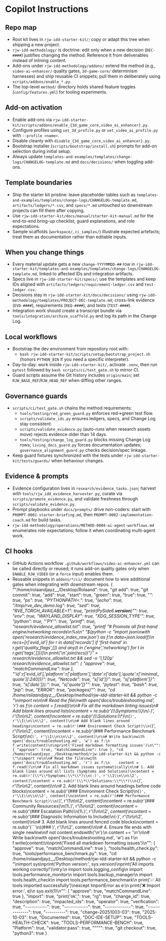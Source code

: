 # Copilot Instructions

## Repo map
- Root kit lives in `rjw-idd-starter-kit/`; copy or adapt this tree when shipping a new project.
- `rjw-idd-methodology/` is doctrine: edit only when a new decision (`DEC-####`) justifies changing the method. Reference it from deliverables instead of inlining content.
- Add-ons under `rjw-idd-methodology/addons/` extend the method (e.g., `video-ai-enhancer/` quality gates, `3d-game-core/` determinism harnesses) and ship reusable CI snippets; pull them in deliberately using `scripts/addons/enable_*.py`.
- The top-level `method/` directory holds shared feature toggles (`config/features.yml`) for tooling experiments.

## Add-on activation
- Enable add-ons via `rjw-idd-starter-kit/scripts/addons/enable_{3d_game_core,video_ai_enhancer}.py`.
- Configure profiles using `set_3d_profile.py` or `set_video_ai_profile.py` with `--profile <name>`.
- Disable cleanly with `disable_{3d_game_core,video_ai_enhancer}.py`.
- Bootstrap installer (`scripts/bootstrap/install.sh`) prompts for add-on selection during initial setup.
- Always update `templates-and-examples/templates/change-logs/CHANGELOG-template.md` and `docs/decisions/` when toggling add-ons.

## Template boundaries
- Ship the starter kit pristine: leave placeholder tables such as `templates-and-examples/templates/change-logs/CHANGELOG-template.md`, `artifacts/ledgers/*.csv`, and `specs/*.md` untouched so downstream projects can fill them after copying.
- Use `rjw-idd-starter-kit/docs/manual/starter-kit-manual.md` for the end-to-end bring-up checklist, guard explanations, and role expectations.
- Sample scaffolds (`workspace/`, `ci_samples/`) illustrate expected artefacts; treat them as documentation rather than editable inputs.

## When you change things
- Every material update gets a new `change-YYYYMMDD-##` row in `rjw-idd-starter-kit/templates-and-examples/templates/change-logs/CHANGELOG-template.md`, linked to affected IDs and integration artifacts.
- Specs live in `rjw-idd-starter-kit/specs/`; use the templates and keep IDs aligned with `artifacts/ledgers/requirement-ledger.csv` and `test-ledger.csv`.
- Decisions stay in `rjw-idd-starter-kit/docs/decisions/` using `rjw-idd-methodology/templates/PROJECT-DEC-template.md`; cross-link evidence (`EVD-####`), requirements (`REQ-####`), and tests (`TEST-####`).
- Integration work should create a transcript bundle via `tools/integration/archive_scaffold.py` and log its path in the Change Log.

## Local workflows
- Bootstrap the dev environment from repository root with:
  - `bash rjw-idd-starter-kit/scripts/setup/bootstrap_project.sh` (honors `PYTHON_BIN` if you need a specific interpreter).
- Day-to-day: work inside `rjw-idd-starter-kit/`, activate `.venv`, then run `pytest` followed by `bash scripts/ci/test_gate.sh` to mirror CI.
- Guard scripts assume the Git history includes `origin/main`; set `RJW_BASE_REF`/`RJW_HEAD_REF` when diffing other ranges.

## Governance guards
- `scripts/ci/test_gate.sh` chains the method requirements:
  - `tools/testing/red_green_guard.py` enforces red→green test flow.
  - `scripts/validate_ids.py` ensures ledgers, specs, and Change Log stay consistent.
  - `scripts/validate_evidence.py` (auto-runs when research assets move) rejects evidence older than 14 days.
  - `tools/testing/change_log_guard.py` blocks missing Change Log rows; `living_docs_guard.py` forces documentation updates; `governance_alignment_guard.py` checks decision/spec linkage.
- Keep guard fixtures synchronized with the tests under `rjw-idd-starter-kit/tests/guards/` when behaviour changes.

## Evidence & prompts
- Evidence configuration lives in `research/evidence_tasks.json`; harvest with `tools/rjw_idd_evidence_harvester.py`, curate via `scripts/promote_evidence.py`, and validate freshness through `scripts/validate_evidence.py`.
- Prompt playbooks under `docs/prompts/` drive non-coders: start with `PROMPT-0001-starter-briefing.md`, then `PROMPT-0002-implementation-coach.md` for build tasks.
- `rjw-idd-methodology/operations/METHOD-0004-ai-agent-workflows.md` enumerates role expectations; follow it when coordinating multi-agent work.

## CI hooks
- GitHub Actions workflow `.github/workflows/video-ai-enhancer.yml` can be called directly or reused; it runs add-on quality gates only when `ENABLE_RJW_VIDEO` (or a `force` input) enables them.
- Reusable snippets in `addons/*/ci/` document how to wire additional gates when integrating with downstream repos.
{
        "\"/home/rolaandjayz__/Desktop/Rolaand": true,
        "git add": true,
        "git commit": true,
        "add": true,
        "start": true,
        "green": true,
        "true": true,
        "*": true,
        "ps": true,
        "PYTHONPATH=.": true,
        "(echo": true,
        "/tmp/rve_dev_demo.log": true,
        "sed": true,
        "RVE_TORCH_AVAILABLE=1": true,
        "print(PySide6.__version__)\"": true,
        "env": true,
        "WAYLAND_DISPLAY": true,
        "XDG_SESSION_TYPE'": true,
        "python": true,
        "'PY'": true,
        "printf": true,
        "research/evidence_allowlist.txt": true,
        "printf \"# Promote all first-hand engine/networking records\\n%s\\n\" \"$(python -c \"import json\nwith open('research/evidence_index_raw.json') as f:\n data=json.load(f)\n recs=[r['evid_id'] for r in data['records'] if 'first-hand' in r.get('quality_flags',[]) and any(t in ('engine','networking') for t in r.get('tags',[]))]\n print('\\n'.join(recs))\")\" > research/evidence_allowlist.txt && sed -n '1,120p' research/evidence_allowlist.txt": {
            "approve": true,
            "matchCommandLine": true
        },
        "'id':r['evid_id'],'platform':r['platform'],'date':r['date'],'quote':r['minimal_quote'][:240]})": true,
        "Netcode": true,
        "s['id']}": true,
        "s['platform']}": true,
        "s['date']}):": true,
        "s['quote']}\"": true,
        "pytest": true,
        "bash": true,
        "pip": true,
        "ERROR": true,
        "packages)\"": true,
        "cd /home/rolaandjayz__/Desktop/method/rjw-idd-starter-kit && python -c \"\nimport re\n\n# Read the file\nwith open('docs/troubleshooting.md', 'r') as f:\n    content = f.read()\n\n# Fix all the markdown linting issues\n# Add blank lines around lists\ncontent = re.sub(r'(\\*\\*Symptoms:\\*\\*)\\n(-)', r'\\1\\n\\n\\2', content)\ncontent = re.sub(r'(\\*\\*Solutions:\\*\\*)\\n(```
)', r'\\1\\n\\n\\2', content)\n\n# Add blank lines around headings\ncontent = re.sub(r'(### Environment Check Script)\\n(
```)', r'\\1\\n\\n\\2', content)\ncontent = re.sub(r'(### Performance Benchmark Script)\\n(```
)', r'\\1\\n\\n\\2', content)\n\n# Write back\nwith open('docs/troubleshooting.md', 'w') as f:\n    f.write(content)\n\nprint('Fixed markdown formatting issues')\n\"": {
            "approve": true,
            "matchCommandLine": true
        },
        "cd /home/rolaandjayz__/Desktop/method/rjw-idd-starter-kit && python -c \"\nimport re\n\n# Read the file\nwith open('docs/troubleshooting.md', 'r') as f:\n    content = f.read()\n\n# Fix all markdown issues systematically\n\n# 1. Add blank lines around all lists (Symptoms and Solutions)\ncontent = re.sub(r'(\\*\\*Symptoms:\\*\\*)\\n(-)', r'\\1\\n\\n\\2', content)\ncontent = re.sub(r'(\\*\\*Solutions:\\*\\*)\\n(
```)', r'\\1\\n\\n\\2', content)\n\n# 2. Add blank lines around headings before code blocks\ncontent = re.sub(r'(### Environment Check Script)\\n(```
)', r'\\1\\n\\n\\2', content)\ncontent = re.sub(r'(### Performance Benchmark Script)\\n(
```)', r'\\1\\n\\n\\2', content)\ncontent = re.sub(r'(### Community Resources)\\n(1\\.)', r'\\1\\n\\n\\2', content)\ncontent = re.sub(r'(### Escalation Path)\\n(1\\.)', r'\\1\\n\\n\\2', content)\ncontent = re.sub(r'(### Diagnostic Information to Include)\\n(-)', r'\\1\\n\\n\\2', content)\n\n# 3. Add blank lines around fenced code blocks\ncontent = re.sub(r'(```\\n)(### )', r'\\1\\n\\2', content)\n\n# 4. Ensure file ends with single newline\nif not content.endswith('\\n'):\n    content += '\\n'\n\n# Write back\nwith open('docs/troubleshooting.md', 'w') as f:\n    f.write(content)\n\nprint('Fixed all markdown formatting issues')\n\"": {
            "approve": true,
            "matchCommandLine": true
        },
        "tools/health_check.py": true,
        "tools/performance_benchmark.py": true,
        "cd /home/rolaandjayz__/Desktop/method/rjw-idd-starter-kit && python -c \"\nimport sys\nprint('Python version:', sys.version)\nprint('All imports working correctly!')\ntry:\n    import tools.logging_config\n    import tools.performance_monitor\n    import tools.backup_manager\n    import tools.health_check\n    import tools.performance_benchmark\n    print('✅ All tools imported successfully')\nexcept ImportError as e:\n    print('❌ Import error:', e)\n    sys.exit(1)\n\"": {
            "approve": true,
            "matchCommandLine": true
        },
        "import": true,
        "print('ok',": true,
        "rg": true,
        "change_id": true,
        "description": true,
        "impacted_ids": true,
        "operator": true,
        "verification": true,
        "-----------": true,
        "------------": true,
        "-------------": true,
        "--------------": true,
        "----------": true,
        "change-20251003-03": true,
        "2025-10-03": true,
        "Documented": true,
        "DOC-IDE-SETUP": true,
        "TOOLS-HEALTH-CHECK": true,
        "TOOLS-PERFORMANCE-BENCH": true,
        "Platform": true,
        "validator:pass": true,
        "\"\"\"": true,
        "git checkout": true,
        "python3": true
    }